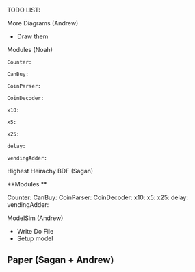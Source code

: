 TODO LIST:

More Diagrams (Andrew)
- Draw them
  

Modules (Noah)

    Counter: 

    CanBuy: 

    CoinParser: 

    CoinDecoder: 

    x10: 

    x5: 

    x25: 

    delay: 

    vendingAdder: 

Highest Heirachy BDF (Sagan) 

**Modules
**

Counter: 
CanBuy: 
CoinParser: 
CoinDecoder: 
x10: 
x5: 
x25: 
delay: 
vendingAdder: 


ModelSim (Andrew)

- Write Do File
- Setup model

Paper  (Sagan + Andrew)
- 
